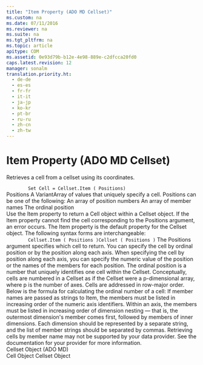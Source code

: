 ```yaml
---
title: "Item Property (ADO MD Cellset)"
ms.custom: na
ms.date: 07/11/2016
ms.reviewer: na
ms.suite: na
ms.tgt_pltfrm: na
ms.topic: article
apitype: COM
ms.assetid: 0e93d79b-b12e-4e98-889e-c2dfcca20fd0
caps.latest.revision: 12
manager: sonalm
translation.priority.ht: 
  - de-de
  - es-es
  - fr-fr
  - it-it
  - ja-jp
  - ko-kr
  - pt-br
  - ru-ru
  - zh-cn
  - zh-tw
---
```

# Item Property (ADO MD Cellset)
<?xml version="1.0" encoding="utf-8"?>
<developerReferenceWithoutSyntaxDocument xmlns="http://ddue.schemas.microsoft.com/authoring/2003/5" xmlns:xlink="http://www.w3.org/1999/xlink" xmlns:xsi="http://www.w3.org/2001/XMLSchema-instance" xsi:schemaLocation="http://ddue.schemas.microsoft.com/authoring/2003/5 http://dduestorage.blob.core.windows.net/ddueschema/developer.xsd">
  <introduction>
    <para>Retrieves a cell from a <legacyLink xlink:href="5e2452c0-cac0-49b2-8099-836c35794d50">cellset</legacyLink> using its coordinates.</para>
  </introduction>
  <section>
    <title>Syntax</title>
    <content>
      <code>
        <codeFeaturedElement>Set</codeFeaturedElement> <legacyItalic>Cell</legacyItalic> = <legacyItalic>Cellset</legacyItalic>.<codeFeaturedElement>Item ( </codeFeaturedElement><legacyItalic>Positions</legacyItalic><codeFeaturedElement>)</codeFeaturedElement></code>
    </content>
  </section>
  <section>
    <title>Parameters</title>
    <content>
      <definitionTable>
        <definedTerm> <legacyItalic>Positions</legacyItalic> </definedTerm>
        <definition>
          <para>A <languageKeyword>VariantArray</languageKeyword> of values that uniquely specify a cell. <legacyItalic>Positions</legacyItalic> can be one of the following:</para>
          <list class="bullet">
            <listItem>
              <para>An array of position numbers</para>
            </listItem>
            <listItem>
              <para>An array of member names</para>
            </listItem>
            <listItem>
              <para>The ordinal position</para>
            </listItem>
          </list>
        </definition>
      </definitionTable>
    </content>
  </section>
  <languageReferenceRemarks>
    <content>
      <para>Use the <unmanagedCodeEntityReference>Item</unmanagedCodeEntityReference> property to return a <legacyLink xlink:href="dcc2f044-b785-4a29-9bc5-b673f66eedf9">Cell</legacyLink> object within a <legacyLink xlink:href="5e2452c0-cac0-49b2-8099-836c35794d50">Cellset</legacyLink> object. If the <unmanagedCodeEntityReference>Item</unmanagedCodeEntityReference> property cannot find the cell corresponding to the <legacyItalic>Positions</legacyItalic> argument, an error occurs.</para>
      <para>The <unmanagedCodeEntityReference>Item</unmanagedCodeEntityReference> property is the default property for the <unmanagedCodeEntityReference>Cellset</unmanagedCodeEntityReference> object. The following syntax forms are interchangeable:</para>
      <code>
        <legacyItalic>Cellset</legacyItalic>.Item ( <legacyItalic>Positions</legacyItalic> )<legacyItalic>Cellset</legacyItalic> ( <legacyItalic>Positions</legacyItalic> )</code>
    </content>
  </languageReferenceRemarks>
  <languageReferenceRemarks>
    <content>
      <para>The <legacyItalic>Positions </legacyItalic>argument specifies which cell to return. You can specify the cell by ordinal position or by the position along each axis. When specifying the cell by position along each axis, you can specify the numeric value of the position or the names of the members for each position.</para>
      <para>The ordinal position is a number that uniquely identifies one cell within the <unmanagedCodeEntityReference>Cellset</unmanagedCodeEntityReference>. Conceptually, cells are numbered in a <unmanagedCodeEntityReference>Cellset</unmanagedCodeEntityReference> as if the <unmanagedCodeEntityReference>Cellset</unmanagedCodeEntityReference> were a <legacyItalic>p</legacyItalic>-dimensional array, where <legacyItalic>p</legacyItalic> is the number of axes. Cells are addressed in row-major order. Below is the formula for calculating the ordinal number of a cell:</para>
      <para>If member names are passed as strings to <unmanagedCodeEntityReference>Item</unmanagedCodeEntityReference>, the members must be listed in increasing order of the numeric axis identifiers. Within an axis, the members must be listed in increasing order of dimension nesting — that is, the outermost dimension's member comes first, followed by members of inner dimensions. Each dimension should be represented by a separate string, and the list of member strings should be separated by commas.</para>
      <alert class="note">
        <para>Retrieving cells by member name may not be supported by your data provider. See the documentation for your provider for more information.</para>
      </alert>
    </content>
  </languageReferenceRemarks>
  <section>
    <title>Applies To</title>
    <content>
      <para>
        <link xlink:href="5e2452c0-cac0-49b2-8099-836c35794d50">Cellset Object (ADO MD)</link>
      </para>
    </content>
  </section>
  <relatedTopics>
<link xlink:href="dcc2f044-b785-4a29-9bc5-b673f66eedf9">Cell Object</link>
<link xlink:href="5e2452c0-cac0-49b2-8099-836c35794d50">Cellset Object</link>
</relatedTopics>
</developerReferenceWithoutSyntaxDocument>